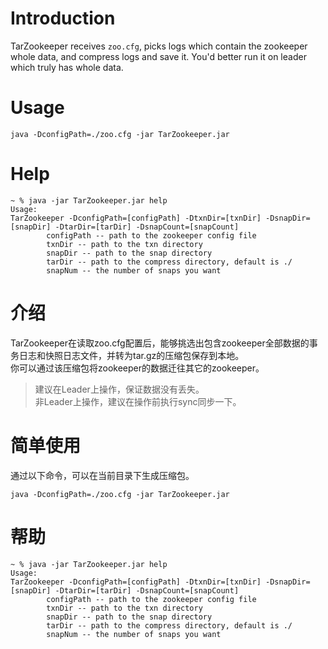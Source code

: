 # Introduction
TarZookeeper receives `zoo.cfg`, picks logs which contain the zookeeper whole data, and compress logs and save it.
You'd better run it on leader which truly has whole data.

# Usage
```
java -DconfigPath=./zoo.cfg -jar TarZookeeper.jar
```

# Help
```
~ % java -jar TarZookeeper.jar help
Usage:
TarZookeeper -DconfigPath=[configPath] -DtxnDir=[txnDir] -DsnapDir=[snapDir] -DtarDir=[tarDir] -DsnapCount=[snapCount]
        configPath -- path to the zookeeper config file
        txnDir -- path to the txn directory
        snapDir -- path to the snap directory
        tarDir -- path to the compress directory, default is ./
        snapNum -- the number of snaps you want

```

# 介绍
TarZookeeper在读取zoo.cfg配置后，能够挑选出包含zookeeper全部数据的事务日志和快照日志文件，并转为tar.gz的压缩包保存到本地。  
你可以通过该压缩包将zookeeper的数据迁往其它的zookeeper。

> 建议在Leader上操作，保证数据没有丢失。  
> 非Leader上操作，建议在操作前执行sync同步一下。

# 简单使用
通过以下命令，可以在当前目录下生成压缩包。
```
java -DconfigPath=./zoo.cfg -jar TarZookeeper.jar
```

# 帮助
```
~ % java -jar TarZookeeper.jar help
Usage:
TarZookeeper -DconfigPath=[configPath] -DtxnDir=[txnDir] -DsnapDir=[snapDir] -DtarDir=[tarDir] -DsnapCount=[snapCount]
        configPath -- path to the zookeeper config file
        txnDir -- path to the txn directory
        snapDir -- path to the snap directory
        tarDir -- path to the compress directory, default is ./
        snapNum -- the number of snaps you want

```
